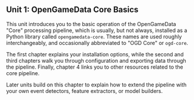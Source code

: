 ## Unit 1: OpenGameData Core Basics

This unit introduces you to the basic operation of the OpenGameData "Core" processing pipeline, which is usually, but not always, installed as a Python library called `opengamedata-core`.
These names are used roughly interchangeably, and occasionally abbreviated to "OGD Core" or `ogd-core`.

The first chapter explains your installation options, while the second and third chapters walk you through configuration and exporting data through the pipeline.
Finally, chapter 4 links you to other resources related to the core pipeline.

Later units build on this chapter to explain how to extend the pipeline with your own event detectors, feature extractors, or model builders.
